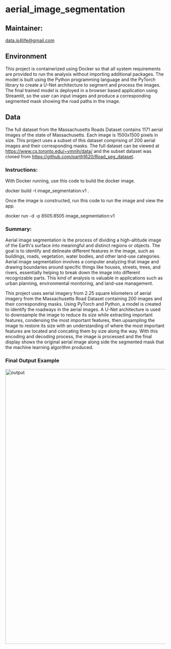 # aerial_image_segmentation

## Maintainer:
data.is4life@gmail.com

## Environment

This project is containerized using Docker so that all system requirements are provided to run the analysis without importing additional packages. The model is built using the Python programming language and the PyTorch library to create a U-Net architecture to segment and process the images. The final trained model is deployed in a browser based application using Streamlit, so the user can input images and produce a corresponding segmented mask showing the road paths in the image.  

## Data

The full dataset from the Massachusetts Roads Dataset contains 1171 aerial images of the state of Massachusetts. Each image is 1500x1500 pixels in size. This project uses a subset of this dataset comprising of 200 aerial images and their corresponding masks. The full dataset can be viewed at https://www.cs.toronto.edu/~vmnih/data/ and the subset dataset was cloned from https://github.com/parth1620/Road_seg_dataset. 

### Instructions:

With Docker running, use this code to build the docker image.  

docker build -t image_segmentation:v1 .  

Once the image is constructed, run this code to run the image and view the app.  

docker run -d -p 8505:8505 image_segmentation:v1

### Summary:

Aerial image segmentation is the process of dividing a high-altitude image of the Earth's surface into meaningful and distinct regions or objects. The goal is to identify and delineate different features in the image, such as buildings, roads, vegetation, water bodies, and other land-use categories. Aerial image segmentation involves a computer analyzing that image and drawing boundaries around specific things like houses, streets, trees, and rivers, essentially helping to break down the image into different recognizable parts. This kind of analysis is valuable in applications such as urban planning, environmental monitoring, and land-use management. 

This project uses aerial imagery from 2.25 square kilometers of aerial imagery from the Massachusetts Road Dataset containing 200 images and their corresponding masks. Using PyTorch and Python, a model is created to identify the roadways in the aerial images. A U-Net architecture is used to downsample the image to reduce its size while extracting important features, condensing the most important features, then upsampling the image to restore its size with an understanding of where the most important features are located and concating them by size along the way. With this encoding and decoding process, the image is processed and the final display shows the original aerial image along side the segmented mask that the machine learning algorithm produced. 

### Final Output Example
<img width="863" alt="output" src="https://github.com/datais4life/Aerial-Image-Segmentation/assets/104536626/8904efea-ff70-4f9a-b8ff-38c89004991e">
